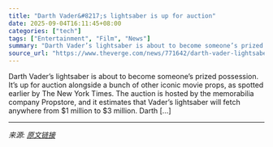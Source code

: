 ```yaml
---
title: "Darth Vader&#8217;s lightsaber is up for auction"
date: 2025-09-04T16:11:45+08:00
categories: ["tech"]
tags: ["Entertainment", "Film", "News"]
summary: "Darth Vader’s lightsaber is about to become someone’s prized possession. It’s up for auction alongside a bunch of other iconic movie props, as spotted earlier by The New York Times. The auction is hos"
source_url: "https://www.theverge.com/news/771642/darth-vader-lightsaber-propstore-auction-indiana-jones"
---
```


Darth Vader’s lightsaber is about to become someone’s prized possession. It’s up for auction alongside a bunch of other iconic movie props, as spotted earlier by The New York Times. The auction is hosted by the memorabilia company Propstore, and it estimates that Vader’s lightsaber will fetch anywhere from $1 million to $3 million. Darth [&#8230;]

---

*来源: [原文链接](https://www.theverge.com/news/771642/darth-vader-lightsaber-propstore-auction-indiana-jones)*
